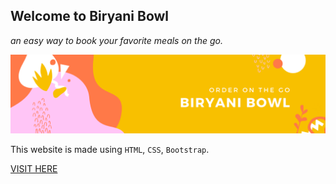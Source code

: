 ## Welcome to Biryani Bowl
_an easy way to book your favorite meals on the go._

![image](biryani-bowl.png)

This website is made using `HTML`, `CSS`, `Bootstrap`.

[VISIT HERE](https://codestarsingh.github.io/biryanibowl/ "Click here")
